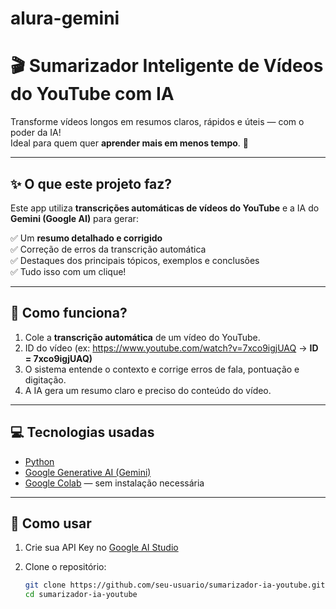 # alura-gemini
# 🎬 Sumarizador Inteligente de Vídeos do YouTube com IA

Transforme vídeos longos em resumos claros, rápidos e úteis — com o poder da IA!  
Ideal para quem quer **aprender mais em menos tempo**. 🚀

---

## ✨ O que este projeto faz?

Este app utiliza **transcrições automáticas de vídeos do YouTube** e a IA do **Gemini (Google AI)** para gerar:

✅ Um **resumo detalhado e corrigido**  
✅ Correção de erros da transcrição automática  
✅ Destaques dos principais tópicos, exemplos e conclusões  
✅ Tudo isso com um clique!

---

## 🧠 Como funciona?

1. Cole a **transcrição automática** de um vídeo do YouTube.
2. ID do vídeo (ex: https://www.youtube.com/watch?v=7xco9igjUAQ -> **ID = 7xco9igjUAQ)**
3. O sistema entende o contexto e corrige erros de fala, pontuação e digitação.
4. A IA gera um resumo claro e preciso do conteúdo do vídeo.

---

## 💻 Tecnologias usadas

- [Python](https://www.python.org/)
- [Google Generative AI (Gemini)](https://ai.google.dev/)
- [Google Colab](https://colab.research.google.com/) — sem instalação necessária

---

## 🚀 Como usar

1. Crie sua API Key no [Google AI Studio](https://makersuite.google.com/app/apikey)
2. Clone o repositório:

   ```bash
   git clone https://github.com/seu-usuario/sumarizador-ia-youtube.git
   cd sumarizador-ia-youtube
